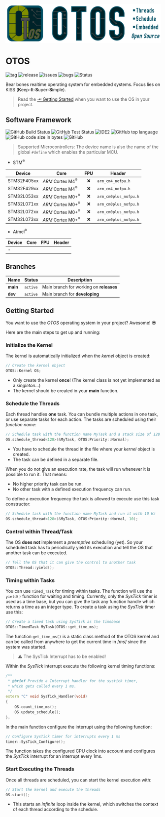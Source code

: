 ![OTOS Logo Header](doc/img/OTOS_Header.png)

# OTOS
![tag](https://img.shields.io/github/v/tag/SebastianOberschwendtner/otos?color=green)
![release](https://img.shields.io/github/v/release/SebastianOberschwendtner/otos?color=green)
![issues](https://img.shields.io/github/issues-raw/SebastianOberschwendtner/otos)
![bugs](https://img.shields.io/github/issues/SebastianOberschwendtner/otos/bug?color=red)
![Status](https://img.shields.io/badge/Status-Developing-yellowgreen)

Bear bones realtime operating system for embedded systems. Focus lies on KISS (**K**eep-**I**t-**S**uper-**S**imple).

> Read the [&rarrb; Getting Started](#getting-started) when you want to use the OS in your project.

## Software Framework
![GitHub Build Status](https://img.shields.io/github/actions/workflow/status/SebastianOberschwendtner/otos/Build.yml)
![GitHub Test Status](https://img.shields.io/github/actions/workflow/status/SebastianOberschwendtner/otos/Test.yml?label=test)
![IDE2](https://img.shields.io/static/v1?label=IDE&message=VSCode&color=yellowgreen)
![GitHub top language](https://img.shields.io/github/languages/top/SebastianOberschwendtner/otos?color=brightgreen)
![GitHub code size in bytes](https://img.shields.io/github/languages/code-size/SebastianOberschwendtner/otos)
![GitHub](https://img.shields.io/github/license/SebastianOberschwendtner/otos)

> Supported Microcontrollers:
The device name is also the name of the global `#define` which enables the particular MCU.
- STM<sup>&reg;</sub>

|Device | Core | FPU | Header |
|---|---|:---:|---|
|STM32F405xx|*ARM* Cortex M4<sup>&reg;</sub>|:x:|`arm_cm4_nofpu.h`|
|STM32F429xx|*ARM* Cortex M4<sup>&reg;</sub>|:x:|`arm_cm4_nofpu.h`|
|STM32L053xx|*ARM* Cortex M0+<sup>&reg;</sub>|:x:|`arm_cm0plus_nofpu.h`|
|STM32L071xx|*ARM* Cortex M0+<sup>&reg;</sub>|:x:|`arm_cm0plus_nofpu.h`|
|STM32L072xx|*ARM* Cortex M0+<sup>&reg;</sub>|:x:|`arm_cm0plus_nofpu.h`|
|STM32L073xx|*ARM* Cortex M0+<sup>&reg;</sub>|:x:|`arm_cm0plus_nofpu.h`|

- Atmel<sup>&reg;</sub>

|Device | Core | FPU | Header |
|---|---|:---:|---|
|-|||

## Branches
|Name|Status|Description|
|---|---|---|
|**main**|`active`| Main branch for working on **releases**|
|**dev**|`active`| Main branch for **developing**|

## Getting Started
You want to use the *OTOS* operating system in your project? Awesome! :sunglasses:

Here are the main steps to get up and running:

### Initialize the Kernel
The kernel is automatically initialized when the *kernel* object is created:
```cpp
// Create the kernel object
OTOS::Kernel OS;
```
- Only create the kernel **once**! (The kernel class is not yet implemented as a *singleton*...)
- The kernel should be created in your **main** function.

### Schedule the Threads
Each thread handles **one** task. You can bundle multiple actions in one task, or use separate tasks for each action.
The tasks are scheduled using their *function name*:
```cpp
// Schedule task with the function name MyTask and a stack size of 128 bytes
OS.schedule_thread<128>(&MyTask, OTOS:Priority::Normal);
```
- You have to schedule the thread in the file where your *kernel* object is created.
- The task can be defined in a separate file.

When you do not give an execution rate, the task will run whenever it is possible to run it.
That means:
- No higher priority task can be run.
- No other task with a defined execution frequency can run.

To define a execution frequency the task is allowed to execute use this task constructor:
```cpp
// Schedule task with the function name MyTask and run it with 10 Hz
OS.schedule_thread<128>(&MyTask, OTOS:Priority::Normal, 10);
```

### Control within Thread/Task
The OS **does not** implement a *preemptive* scheduling (yet). So your scheduled task has
to periodically yield its execution and tell the OS that another task can be executed.
```cpp
// Tell the OS that it can give the control to another task
OTOS::Thread::yield();
```

### Timing within Tasks
You can use `Timed_Task` for timing within tasks.
The function will use the `yield()` function for waiting and timing. 
Currently, only the *SysTick* timer is used as a time base, but you can give the task any function handle which returns a time as an integer type.
To create a task using the *SysTick* timer use this:
```cpp
// Create a timed task using SysTick as the timebase
OTOS::TimedTask MyTask(OTOS::get_time_ms);
```

The function `get_time_ms()` is a static class method of the OTOS kernel and can be called from anywhere to get the current time in *[ms]* since the system was started.

>:warning: The SysTick Interrupt has to be enabled!

Within the *SysTick* interrupt execute the following kernel timing functions:
```cpp
/** 
 * @brief Provide a Interrupt handler for the systick timer,
 * which gets called every 1 ms.
 */
extern "C" void SysTick_Handler(void)
{
    OS.count_time_ms();
    OS.update_schedule();
};
```
In the main function configure the interrupt using the following function:
```cpp
// Configure SysTick timer for interrupts every 1 ms
timer::SysTick_Configure();
```
The function takes the configured CPU clock into account and configures the *SysTick* interrupt for an interrupt every 1ms.

### Start Executing the Threads
Once all threads are scheduled, you can start the kernel execution with:
```cpp
// Start the kernel and execute the threads
OS.start();
```
- This starts an *infinite* loop inside the kernel, which switches the context of each thread according to the schedule.
